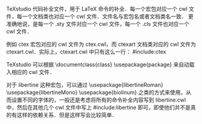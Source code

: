 TeXstudio 代码补全文件，用于 LaTeX 命令的补全．每一个宏包对应一个 cwl 文件，每一个文档类也对应一个 cwl 文件．文件名与宏包名或者文档类名一致．
更准确地说，是每一个 .sty 文件对应一个 cwl 文件，每一个 .cls 文件也对应一个 cwl 文件．

例如 ctex 宏包对应的 cwl 文件为 ctex.cwl，而 ctexart 文档类对应的 cwl 文件为 ctexart.cwl．实际上，ctexart.cwl 中只有这么一行：
 #include:ctex

TeXstudio 可以根据
 \documentclass{class}
 \usepackage{package} 
来自动载入相应的 cwl 文件．

对于 libertine 这种宏包，可以通过
 \usepackage{libertineRoman}
 \usepackage{libertineMono}
 \usepackage{biolinum}
之类的方式来使用，从而设置不同的字体的，一般还是考虑将所有的命令补全内容写到 libertine.cwl 中，然后在其他几个 cwl 文件中写上 
 #include:libertine
即可，即使他们并不是真的有这样的依赖关系．但是这样写会比较简单．
